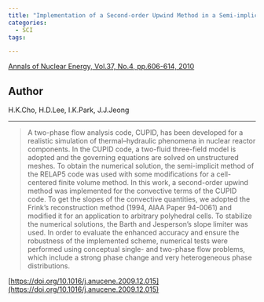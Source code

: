 ```yaml
---
title: "Implementation of a Second-order Upwind Method in a Semi-implicit Two-phase Flow Code on Unstructured Meshes"
categories:
  - SCI
tags:

---
```


[Annals of Nuclear Energy, Vol.37, No.4, pp.606-614, 2010](https://doi.org/10.1016/j.anucene.2009.12.015)


## Author

H.K.Cho, H.D.Lee, I.K.Park, J.J.Jeong

----

>A two-phase flow analysis code, CUPID, has been developed for a realistic simulation of thermal–hydraulic phenomena in nuclear reactor components. In the CUPID code, a two-fluid three-field model is adopted and the governing equations are solved on unstructured meshes. To obtain the numerical solution, the semi-implicit method of the RELAP5 code was used with some modifications for a cell-centered finite volume method. In this work, a second-order upwind method was implemented for the convective terms of the CUPID code. To get the slopes of the convective quantities, we adopted the Frink’s reconstruction method (1994, AIAA Paper 94-0061) and modified it for an application to arbitrary polyhedral cells. To stabilize the numerical solutions, the Barth and Jesperson’s slope limiter was used. In order to evaluate the enhanced accuracy and ensure the robustness of the implemented scheme, numerical tests were performed using conceptual single- and two-phase flow problems, which include a strong phase change and very heterogeneous phase distributions.

[https://doi.org/10.1016/j.anucene.2009.12.015](https://doi.org/10.1016/j.anucene.2009.12.015)